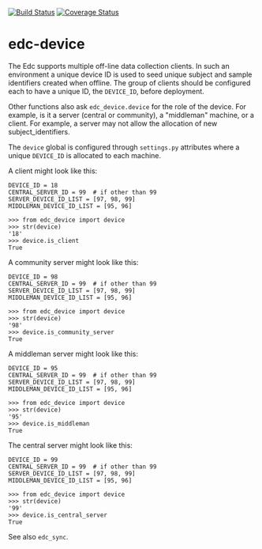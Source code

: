 [![Build Status](https://travis-ci.org/botswana-harvard/edc-device.svg?branch=develop)](https://travis-ci.org/botswana-harvard/edc-device)
[![Coverage Status](https://coveralls.io/repos/botswana-harvard/edc-device/badge.svg?branch=develop&service=github)](https://coveralls.io/github/botswana-harvard/edc-device?branch=develop)

# edc-device

The Edc supports multiple off-line data collection clients. In such an environment a unique device ID is used to seed unique subject and sample identifiers created when offline. The group of clients should be configured each to have a unique ID, the `DEVICE_ID`, before deployment.

Other functions also ask `edc_device.device` for the role of the device. For example, is it a server (central or community), a "middleman" machine, or a client. For example, a server may not allow the allocation of new subject_identifiers.

The `device` global is configured through `settings.py` attributes where a unique `DEVICE_ID` is allocated to each machine.

A client might look like this:

	DEVICE_ID = 18
	CENTRAL_SERVER_ID = 99  # if other than 99
	SERVER_DEVICE_ID_LIST = [97, 98, 99]
	MIDDLEMAN_DEVICE_ID_LIST = [95, 96]

	>>> from edc_device import device
	>>> str(device)
	'18'
	>>> device.is_client
	True

A community server might look like this:

	DEVICE_ID = 98
	CENTRAL_SERVER_ID = 99  # if other than 99
	SERVER_DEVICE_ID_LIST = [97, 98, 99]
	MIDDLEMAN_DEVICE_ID_LIST = [95, 96]

	>>> from edc_device import device
	>>> str(device)
	'98'
	>>> device.is_community_server
	True


A middleman server might look like this:

	DEVICE_ID = 95
	CENTRAL_SERVER_ID = 99  # if other than 99
	SERVER_DEVICE_ID_LIST = [97, 98, 99]
	MIDDLEMAN_DEVICE_ID_LIST = [95, 96]

	>>> from edc_device import device
	>>> str(device)
	'95'
	>>> device.is_middleman
	True

The central server might look like this:

	DEVICE_ID = 99
	CENTRAL_SERVER_ID = 99  # if other than 99
	SERVER_DEVICE_ID_LIST = [97, 98, 99]
	MIDDLEMAN_DEVICE_ID_LIST = [95, 96]

	>>> from edc_device import device
	>>> str(device)
	'99'
	>>> device.is_central_server
	True

See also `edc_sync`.

